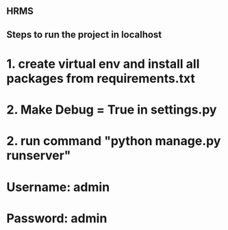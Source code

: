 ## HRMS 

## Steps to run the project in localhost
# 1. create virtual env and install all packages from requirements.txt
# 2. Make Debug = True in settings.py 
# 2. run command "python manage.py runserver"
# Username: admin
# Password: admin
